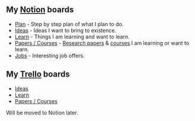 ## My [Notion](../tools/notion.md) boards

- [Plan](https://www.notion.so/e462537d8f3d40c095ea67091ca91f45?v=1006717e984a4243b198bcad5bf05198) - Step by step plan of what I plan to do.
- [Ideas](https://www.notion.so/Ideas-0b5a4e8a88f34fe29a1f33dad02e5332) - Ideas I want to bring to existence.
- [Learn](https://www.notion.so/Learn-05c0eac7be904e0da89cd8a3bf7ab509) - Things I am learning and want to learn.
- [Papers / Courses](https://www.notion.so/Papers-Courses-8f00c7c500d5460490a5800c5d5db431) - [Research papers](../research-papers/research-papers.md) & [courses](../courses/courses.md) I am learning or want to learn.
- [Jobs](https://www.notion.so/Jobs-8f4225788b144da49a0c2ee37576507c) - Interesting job offers.

## My [Trello](https://trello.com/nikivi) boards

- [Ideas](https://trello.com/b/alB1ryRP)
- [Learn](https://trello.com/b/cu32qF3q)
- [Papers / Courses](https://trello.com/b/EKl1Ie3q)

Will be moved to Notion later.
